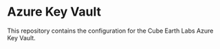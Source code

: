 # Azure Key Vault

This repository contains the configuration for the Cube Earth Labs Azure Key Vault.
